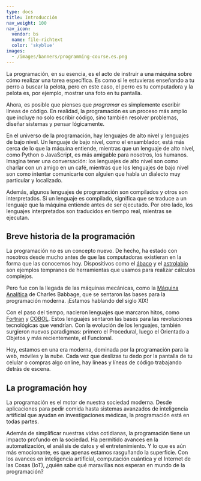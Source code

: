 ```yaml
---
type: docs
title: Introducción
nav_weight: 100
nav_icon:
  vendor: bs
  name: file-richtext
  color: 'skyblue'
images:
  - /images/banners/programming-course.es.png
---
```


La programación, en su esencia, es el acto de instruir a una máquina sobre cómo realizar una tarea específica. Es como si le estuvieras enseñando a tu perro a buscar la pelota, pero en este caso, el perro es tu computadora y la pelota es, por ejemplo, mostrar una foto en tu pantalla.

Ahora, es posible que pienses que *programar* es simplemente escribir líneas de código. En realidad, la programación es un proceso más amplio que incluye no solo escribir código, sino también resolver problemas, diseñar sistemas y pensar lógicamente.

En el universo de la programación, hay lenguajes de alto nivel y lenguajes de bajo nivel. Un lenguaje de bajo nivel, como el ensamblador, está más cerca de lo que la máquina entiende, mientras que un lenguaje de alto nivel, como Python o JavaScript, es más amigable para nosotros, los humanos. Imagina tener una conversación: los lenguajes de alto nivel son como charlar con un amigo en un café, mientras que los lenguajes de bajo nivel son como intentar comunicarte con alguien que habla un dialecto muy particular y localizado.

Además, algunos lenguajes de programación son compilados y otros son interpretados. Si un lenguaje es compilado, significa que se traduce a un lenguaje que la máquina entiende antes de ser ejecutado. Por otro lado, los lenguajes interpretados son traducidos en tiempo real, mientras se ejecutan.

## Breve historia de la programación

La programación no es un concepto nuevo. De hecho, ha estado con nosotros desde mucho antes de que las computadoras existieran en la forma que las conocemos hoy. Dispositivos como el [ábaco](https://es.wikipedia.org/wiki/%C3%81baco) y el [astrolabio](https://es.wikipedia.org/wiki/Astrolabio) son ejemplos tempranos de herramientas que usamos para realizar cálculos complejos.

Pero fue con la llegada de las máquinas mecánicas, como la [Máquina Analítica](https://es.wikipedia.org/wiki/M%C3%A1quina_anal%C3%ADtica) de Charles Babbage, que se sentaron las bases para la programación moderna. ¡Estamos hablando del siglo XIX!

Con el paso del tiempo, nacieron lenguajes que marcaron hitos, como [Fortran](https://es.wikipedia.org/wiki/Fortran) y [COBOL](https://es.wikipedia.org/wiki/COBOL). Estos lenguajes sentaron las bases para las revoluciones tecnológicas que vendrían. Con la evolución de los lenguajes, también surgieron nuevos paradigmas: primero el Procedural, luego el Orientado a Objetos y más recientemente, el Funcional.

Hoy, estamos en una era moderna, dominada por la programación para la web, móviles y la nube. Cada vez que deslizas tu dedo por la pantalla de tu celular o compras algo online, hay líneas y líneas de código trabajando detrás de escena.

## La programación hoy

La programación es el motor de nuestra sociedad moderna. Desde aplicaciones para pedir comida hasta sistemas avanzados de inteligencia artificial que ayudan en investigaciones médicas, la programación está en todas partes.

Además de simplificar nuestras vidas cotidianas, la programación tiene un impacto profundo en la sociedad. Ha permitido avances en la automatización, el análisis de datos y el entretenimiento. Y lo que es aún más emocionante, es que apenas estamos rasguñando la superficie. Con los avances en inteligencia artificial, computación cuántica y el Internet de las Cosas (IoT), ¿quién sabe qué maravillas nos esperan en mundo de la programación?
